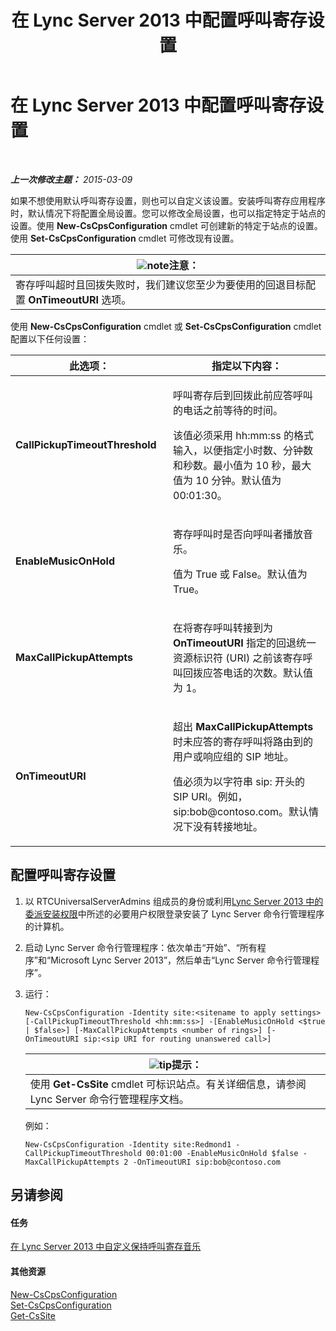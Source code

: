 ﻿---
title: 在 Lync Server 2013 中配置呼叫寄存设置
TOCTitle: 在 Lync Server 2013 中配置呼叫寄存设置
ms:assetid: 3bed9d09-8363-4fff-a220-f0f6d3a81241
ms:mtpsurl: https://technet.microsoft.com/zh-cn/library/Gg425886(v=OCS.15)
ms:contentKeyID: 49312564
ms.date: 05/19/2016
mtps_version: v=OCS.15
ms.translationtype: HT
---

# 在 Lync Server 2013 中配置呼叫寄存设置

 

_**上一次修改主题：** 2015-03-09_

如果不想使用默认呼叫寄存设置，则也可以自定义该设置。安装呼叫寄存应用程序时，默认情况下将配置全局设置。您可以修改全局设置，也可以指定特定于站点的设置。使用 **New-CsCpsConfiguration** cmdlet 可创建新的特定于站点的设置。使用 **Set-CsCpsConfiguration** cmdlet 可修改现有设置。

<table>
<thead>
<tr class="header">
<th><img src="images/Dn783119.note(OCS.15).gif" title="note" alt="note" />注意：</th>
</tr>
</thead>
<tbody>
<tr class="odd">
<td>寄存呼叫超时且回拨失败时，我们建议您至少为要使用的回退目标配置 <strong>OnTimeoutURI</strong> 选项。</td>
</tr>
</tbody>
</table>


使用 **New-CsCpsConfiguration** cmdlet 或 **Set-CsCpsConfiguration** cmdlet 配置以下任何设置：


<table>
<colgroup>
<col style="width: 50%" />
<col style="width: 50%" />
</colgroup>
<thead>
<tr class="header">
<th>此选项：</th>
<th>指定以下内容：</th>
</tr>
</thead>
<tbody>
<tr class="odd">
<td><p><strong>CallPickupTimeoutThreshold</strong></p></td>
<td><p>呼叫寄存后到回拨此前应答呼叫的电话之前等待的时间。</p>
<p>该值必须采用 hh:mm:ss 的格式输入，以便指定小时数、分钟数和秒数。最小值为 10 秒，最大值为 10 分钟。默认值为 00:01:30。</p></td>
</tr>
<tr class="even">
<td><p><strong>EnableMusicOnHold</strong></p></td>
<td><p>寄存呼叫时是否向呼叫者播放音乐。</p>
<p>值为 True 或 False。默认值为 True。</p></td>
</tr>
<tr class="odd">
<td><p><strong>MaxCallPickupAttempts</strong></p></td>
<td><p>在将寄存呼叫转接到为 <strong>OnTimeoutURI</strong> 指定的回退统一资源标识符 (URI) 之前该寄存呼叫回拨应答电话的次数。默认值为 1。</p></td>
</tr>
<tr class="even">
<td><p><strong>OnTimeoutURI</strong></p></td>
<td><p>超出 <strong>MaxCallPickupAttempts</strong> 时未应答的寄存呼叫将路由到的用户或响应组的 SIP 地址。</p>
<p>值必须为以字符串 sip: 开头的 SIP URI。例如，sip:bob@contoso.com。默认情况下没有转接地址。</p></td>
</tr>
</tbody>
</table>


## 配置呼叫寄存设置

1.  以 RTCUniversalServerAdmins 组成员的身份或利用[Lync Server 2013 中的委派安装权限](lync-server-2013-delegate-setup-permissions.md)中所述的必要用户权限登录安装了 Lync Server 命令行管理程序的计算机。

2.  启动 Lync Server 命令行管理程序：依次单击“开始”、“所有程序”和“Microsoft Lync Server 2013”，然后单击“Lync Server 命令行管理程序”。

3.  运行：
    
        New-CsCpsConfiguration -Identity site:<sitename to apply settings> [-CallPickupTimeoutThreshold <hh:mm:ss>] -[EnableMusicOnHold <$true | $false>] [-MaxCallPickupAttempts <number of rings>] [-OnTimeoutURI sip:<sip URI for routing unanswered call>]
    
    <table>
    <thead>
    <tr class="header">
    <th><img src="images/Gg398094.tip(OCS.15).gif" title="tip" alt="tip" />提示：</th>
    </tr>
    </thead>
    <tbody>
    <tr class="odd">
    <td>使用 <strong>Get-CsSite</strong> cmdlet 可标识站点。有关详细信息，请参阅 Lync Server 命令行管理程序文档。</td>
    </tr>
    </tbody>
    </table>
    
    例如：
    
        New-CsCpsConfiguration -Identity site:Redmond1 -CallPickupTimeoutThreshold 00:01:00 -EnableMusicOnHold $false -MaxCallPickupAttempts 2 -OnTimeoutURI sip:bob@contoso.com

## 另请参阅

#### 任务

[在 Lync Server 2013 中自定义保持呼叫寄存音乐](lync-server-2013-customize-call-park-music-on-hold.md)  

#### 其他资源

[New-CsCpsConfiguration](https://docs.microsoft.com/en-us/powershell/module/skype/New-CsCpsConfiguration)  
[Set-CsCpsConfiguration](https://docs.microsoft.com/en-us/powershell/module/skype/Set-CsCpsConfiguration)  
[Get-CsSite](https://docs.microsoft.com/en-us/powershell/module/skype/Get-CsSite)

